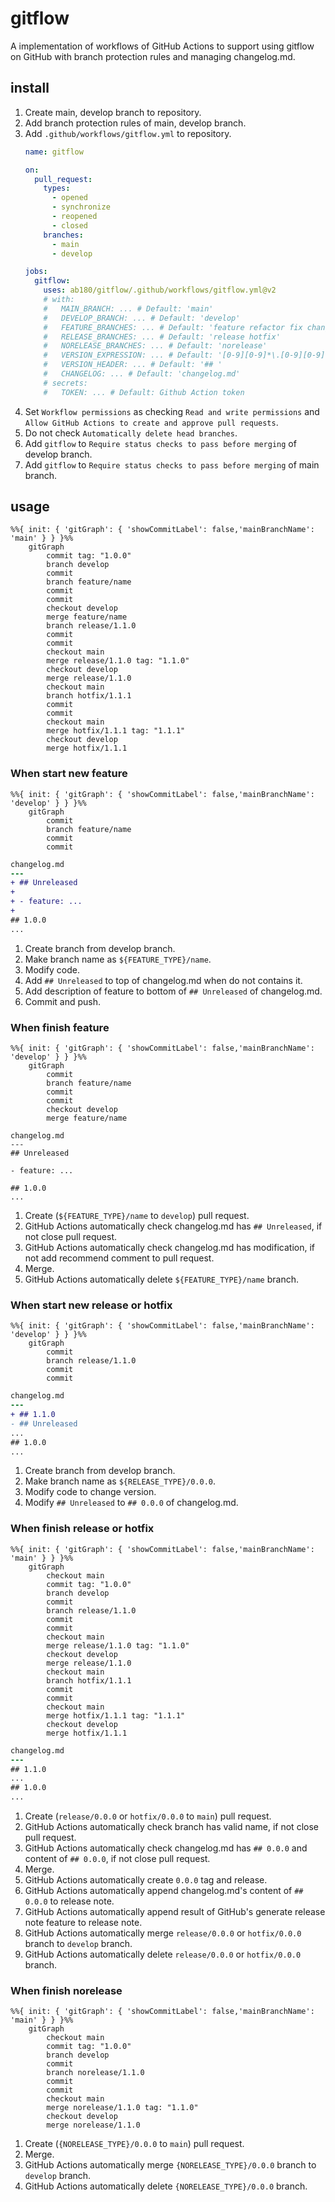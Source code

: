 # gitflow

A implementation of workflows of GitHub Actions to support using gitflow on GitHub with branch protection rules and managing changelog.md.

## install

1. Create main, develop branch to repository.
2. Add branch protection rules of main, develop branch.
3. Add `.github/workflows/gitflow.yml` to repository.
    ```yml
    name: gitflow

    on:
      pull_request:
        types:
          - opened
          - synchronize
          - reopened
          - closed
        branches:
          - main
          - develop

    jobs:
      gitflow:
        uses: ab180/gitflow/.github/workflows/gitflow.yml@v2
        # with:
        #   MAIN_BRANCH: ... # Default: 'main'
        #   DEVELOP_BRANCH: ... # Default: 'develop'
        #   FEATURE_BRANCHES: ... # Default: 'feature refactor fix change update document test chore'
        #   RELEASE_BRANCHES: ... # Default: 'release hotfix'
        #   NORELEASE_BRANCHES: ... # Default: 'norelease'
        #   VERSION_EXPRESSION: ... # Default: '[0-9][0-9]*\.[0-9][0-9]*\.[0-9][0-9]*'
        #   VERSION_HEADER: ... # Default: '## '
        #   CHANGELOG: ... # Default: 'changelog.md'
        # secrets:
        #   TOKEN: ... # Default: Github Action token
    ```
4. Set `Workflow permissions` as checking `Read and write permissions` and `Allow GitHub Actions to create and approve pull requests`.
5. Do not check `Automatically delete head branches`.
6. Add `gitflow` to `Require status checks to pass before merging` of develop branch.
7. Add `gitflow` to `Require status checks to pass before merging` of main branch.

## usage

```mermaid
%%{ init: { 'gitGraph': { 'showCommitLabel': false,'mainBranchName': 'main' } } }%%
    gitGraph
        commit tag: "1.0.0"
        branch develop
        commit
        branch feature/name
        commit
        commit
        checkout develop
        merge feature/name
        branch release/1.1.0
        commit
        commit
        checkout main
        merge release/1.1.0 tag: "1.1.0"
        checkout develop
        merge release/1.1.0
        checkout main
        branch hotfix/1.1.1
        commit
        commit
        checkout main
        merge hotfix/1.1.1 tag: "1.1.1"
        checkout develop
        merge hotfix/1.1.1
```

### When start new feature

```mermaid
%%{ init: { 'gitGraph': { 'showCommitLabel': false,'mainBranchName': 'develop' } } }%%
    gitGraph
        commit
        branch feature/name
        commit
        commit
```

```diff
changelog.md
---
+ ## Unreleased
+
+ - feature: ...
+
## 1.0.0
...
```

1. Create branch from develop branch.
2. Make branch name as `${FEATURE_TYPE}/name`.
3. Modify code.
4. Add `## Unreleased` to top of changelog.md when do not contains it.
5. Add description of feature to bottom of `## Unreleased` of changelog.md.
6. Commit and push.

### When finish feature

```mermaid
%%{ init: { 'gitGraph': { 'showCommitLabel': false,'mainBranchName': 'develop' } } }%%
    gitGraph
        commit
        branch feature/name
        commit
        commit
        checkout develop
        merge feature/name
```

```
changelog.md
---
## Unreleased

- feature: ...

## 1.0.0
...
```

1. Create (`${FEATURE_TYPE}/name` to `develop`) pull request.
2. GitHub Actions automatically check changelog.md has `## Unreleased`, if not close pull request.
3. GitHub Actions automatically check changelog.md has modification, if not add recommend comment to pull request.
4. Merge.
5. GitHub Actions automatically delete `${FEATURE_TYPE}/name` branch.

### When start new release or hotfix

```mermaid
%%{ init: { 'gitGraph': { 'showCommitLabel': false,'mainBranchName': 'develop' } } }%%
    gitGraph
        commit
        branch release/1.1.0
        commit
        commit
```

```diff
changelog.md
---
+ ## 1.1.0
- ## Unreleased
...
## 1.0.0
...
```

1. Create branch from develop branch.
2. Make branch name as `${RELEASE_TYPE}/0.0.0`.
3. Modify code to change version.
4. Modify `## Unreleased` to `## 0.0.0` of changelog.md.

### When finish release or hotfix

```mermaid
%%{ init: { 'gitGraph': { 'showCommitLabel': false,'mainBranchName': 'main' } } }%%
    gitGraph
        checkout main
        commit tag: "1.0.0"
        branch develop
        commit
        branch release/1.1.0
        commit
        commit
        checkout main
        merge release/1.1.0 tag: "1.1.0"
        checkout develop
        merge release/1.1.0
        checkout main
        branch hotfix/1.1.1
        commit
        commit
        checkout main
        merge hotfix/1.1.1 tag: "1.1.1"
        checkout develop
        merge hotfix/1.1.1
```

```diff
changelog.md
---
## 1.1.0
...
## 1.0.0
...
```

1. Create (`release/0.0.0` or `hotfix/0.0.0` to `main`) pull request.
2. GitHub Actions automatically check branch has valid name, if not close pull request.
3. GitHub Actions automatically check changelog.md has `## 0.0.0` and content of `## 0.0.0`, if not close pull request.
4. Merge.
5. GitHub Actions automatically create `0.0.0` tag and release.
6. GitHub Actions automatically append changelog.md's content of `## 0.0.0` to release note.
7. GitHub Actions automatically append result of GitHub's generate release note feature to release note.
8. GitHub Actions automatically merge `release/0.0.0` or `hotfix/0.0.0` branch to `develop` branch.
9. GitHub Actions automatically delete `release/0.0.0` or `hotfix/0.0.0` branch.

### When finish norelease

```mermaid
%%{ init: { 'gitGraph': { 'showCommitLabel': false,'mainBranchName': 'main' } } }%%
    gitGraph
        checkout main
        commit tag: "1.0.0"
        branch develop
        commit
        branch norelease/1.1.0
        commit
        commit
        checkout main
        merge norelease/1.1.0 tag: "1.1.0"
        checkout develop
        merge norelease/1.1.0
```

1. Create (`{NORELEASE_TYPE}/0.0.0` to `main`) pull request.
2. Merge.
3. GitHub Actions automatically merge `{NORELEASE_TYPE}/0.0.0` branch to `develop` branch.
4. GitHub Actions automatically delete `{NORELEASE_TYPE}/0.0.0` branch.

